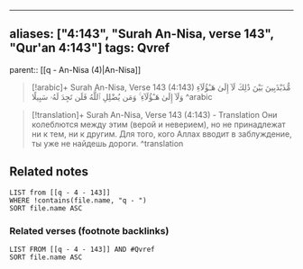 
---
aliases: ["4:143", "Surah An-Nisa, verse 143", "Qur'an 4:143"]
tags: Qvref
---

parent:: [[q - An-Nisa (4)|An-Nisa]]

> [!arabic]+ Surah An-Nisa, Verse 143 (4:143)
> <span class="quran-arabic">مُّذَبْذَبِينَ بَيْنَ ذَٰلِكَ لَآ إِلَىٰ هَـٰٓؤُلَآءِ وَلَآ إِلَىٰ هَـٰٓؤُلَآءِ ۚ وَمَن يُضْلِلِ ٱللَّهُ فَلَن تَجِدَ لَهُۥ سَبِيلًا</span>
^arabic

> [!translation]+ Surah An-Nisa, Verse 143 (4:143) - Translation
> Они колеблются между этим (верой и неверием), но не принадлежат ни к тем, ни к другим. Для того, кого Аллах вводит в заблуждение, ты уже не найдешь дороги.
^translation



## Related notes
```dataview
LIST from [[q - 4 - 143]]
WHERE !contains(file.name, "q - ")
SORT file.name ASC
```

### Related verses (footnote backlinks)
```dataview
LIST FROM [[q - 4 - 143]] AND #Qvref
SORT file.name ASC
```

